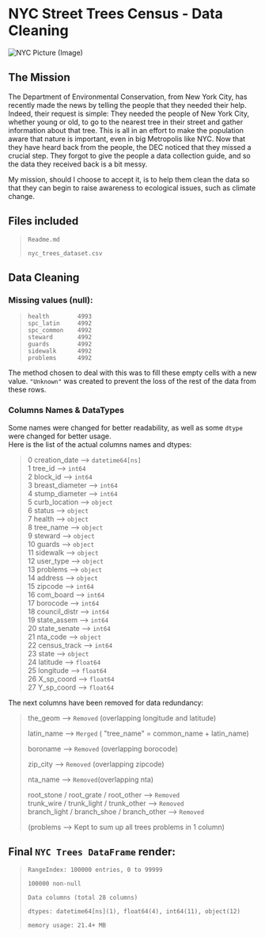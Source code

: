 # NYC Street Trees Census - Data Cleaning

![NYC Picture (Image)](https://viajes.nationalgeographic.com.es/medio/2018/11/07/figuras-geometricas-en-central-park_59ddbc26_794x447.jpg)

## The Mission

The Department of Environmental Conservation, from New York City, has recently made the news by telling the people that they needed their help. 
Indeed, their request is simple: They needed the people of New York City, whether young or old, to go to the nearest tree in their street and gather information about that tree.
This is all in an effort to make the population aware that nature is important, even in big Metropolis like NYC. Now that they have heard back from the people, the DEC noticed that they missed a crucial step. 
They forgot to give the people a data collection guide, and so the data they received back is a bit messy.

My mission, should I choose to accept it, is to help them clean the data so that they can begin to raise awareness to ecological issues, such as climate change.

## Files included

>
>`Readme.md`
>
> `nyc_trees_dataset.csv`

## Data Cleaning

### Missing values (null):

>`health        4993`<br/>
>`spc_latin     4992`<br/>
>`spc_common    4992`<br/>
>`steward       4992`<br/>
>`guards        4992`<br/>
>`sidewalk      4992`<br/>
>`problems      4992`<br/>

The method chosen to deal with this was to fill these empty cells with a new value.
`"Unknown"` was created to prevent the loss of the rest of the data from these rows.

### Columns Names & DataTypes

Some names were changed for better readability, as well as some `dtype` were changed for better usage.<br/>
Here is the list of the actual columns names and dtypes:

>0   creation_date --> `datetime64[ns]`<br/>
>1   tree_id --> `int64`<br/>
>2   block_id --> `int64`<br/>
>3   breast_diameter --> `int64`<br/>
>4   stump_diameter --> `int64`<br/>
>5   curb_location --> `object`<br/> 
>6   status --> `object`<br/>
>7   health --> `object`<br/>
>8   tree_name --> `object`<br/>
>9   steward --> `object`<br/>
>10  guards --> `object`<br/>
>11  sidewalk --> `object`<br/>
>12  user_type --> `object`<br/>
>13  problems --> `object`<br/>
>14  address --> `object`<br/>
>15  zipcode --> `int64`<br/>
>16  com_board --> `int64`<br/>
>17  borocode --> `int64`<br/>
>18  council_distr --> `int64`<br/>
>19  state_assem --> `int64`<br/>
>20  state_senate --> `int64`<br/>
>21  nta_code --> `object`<br/>
>22  census_track --> `int64`<br/>
>23  state --> `object`<br/>
>24  latitude --> `float64`<br/>
>25  longitude --> `float64`<br/>
>26  X_sp_coord --> `float64`<br/>
>27  Y_sp_coord --> `float64`<br/>

The next columns have been removed for data redundancy:

>the_geom --> `Removed` (overlapping longitude and latitude)
>
>latin_name --> `Merged` ( "tree_name" = common_name + latin_name)
>
>boroname --> `Removed` (overlapping borocode)
>
>zip_city --> `Removed` (overlapping zipcode)
>
>nta_name --> `Removed`(overlapping nta)
>
>root_stone / root_grate / root_other -->  `Removed` <br/>
>trunk_wire / trunk_light / trunk_other -->  `Removed` <br/>
>branch_light / branch_shoe / branch_other -->  `Removed`<br/>
>
> (problems --> Kept to sum up all trees problems in 1 column)

## Final `NYC Trees DataFrame` render:

>`RangeIndex: 100000 entries, 0 to 99999`
>
>`100000 non-null`
>
>`Data columns (total 28 columns)`
>
>`dtypes: datetime64[ns](1), float64(4), int64(11), object(12)`
>
>`memory usage: 21.4+ MB`
